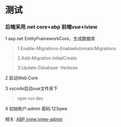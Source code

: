 
# 测试

### 后端采用.net core+abp 前端vue+iview


1 asp.net EntityFrameworkCore，生成数据库
> 1.Enable-Migrations-EnableAutomaticMigrations 

> 2.Add-Migration InitialCreate

> 3.Update-Database -Verbose

2 启动Web.Core

3 vscode启动vue文件夹下
> npm run dev

4 初始账户:admin 密码:123qwe


相关:
[ABP](https://github.com/aspnetboilerplate/aspnetboilerplate),[iview](https://github.com/iview/iview/),[iview-admin](https://github.com/iview/iview-admin)








